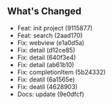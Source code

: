 ## What's Changed
  - Feat: init project (9115877)
  - Feat: search (2aad170)
  - Fix: webview (e1a0d5a)
  - Fix: detail (d12ce85)
  - Fix: detail (640f3e4)
  - Fix: detail (ab61b10)
  - Fix: completionItem (5b24332)
  - Fix: deatil (6a1565e)
  - Fix: deatil (4628903)
  - Docs: update (9e0dfcf)